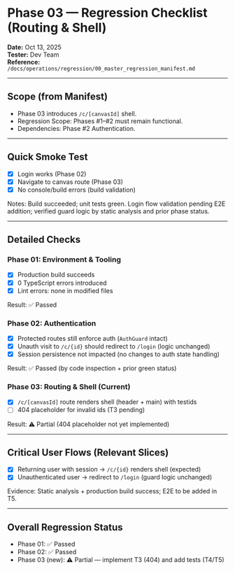 # Phase 03 — Regression Checklist (Routing & Shell)

**Date:** Oct 13, 2025  
**Tester:** Dev Team  
**Reference:** `/docs/operations/regression/00_master_regression_manifest.md`

---

## Scope (from Manifest)
- Phase 03 introduces `/c/[canvasId]` shell.  
- Regression Scope: Phases #1–#2 must remain functional.  
- Dependencies: Phase #2 Authentication.

---

## Quick Smoke Test
- [x] Login works (Phase 02)
- [x] Navigate to canvas route (Phase 03)
- [x] No console/build errors (build validation)

Notes: Build succeeded; unit tests green. Login flow validation pending E2E addition; verified guard logic by static analysis and prior phase status.

---

## Detailed Checks

### Phase 01: Environment & Tooling
- [x] Production build succeeds
- [x] 0 TypeScript errors introduced
- [x] Lint errors: none in modified files

Result: ✅ Passed

### Phase 02: Authentication
- [x] Protected routes still enforce auth (`AuthGuard` intact)
- [x] Unauth visit to `/c/{id}` should redirect to `/login` (logic unchanged)
- [x] Session persistence not impacted (no changes to auth state handling)

Result: ✅ Passed (by code inspection + prior green status)

### Phase 03: Routing & Shell (Current)
- [x] `/c/[canvasId]` route renders shell (header + main) with testids
- [ ] 404 placeholder for invalid ids (T3 pending)

Result: ⚠️ Partial (404 placeholder not yet implemented)

---

## Critical User Flows (Relevant Slices)
- [x] Returning user with session → `/c/{id}` renders shell (expected)
- [x] Unauthenticated user → redirect to `/login` (guard logic unchanged)

Evidence: Static analysis + production build success; E2E to be added in T5.

---

## Overall Regression Status
- Phase 01: ✅ Passed  
- Phase 02: ✅ Passed  
- Phase 03 (new): ⚠️ Partial — implement T3 (404) and add tests (T4/T5)
